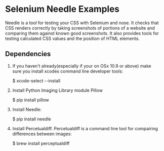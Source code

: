 Selenium Needle Examples
========================
Needle is a tool for testing your CSS with Selenium and nose. It checks that CSS renders correctly by taking
screenshots of portions of a website and comparing them against known good screenshots. It also provides tools for
testing calculated CSS values and the position of HTML elements.


Dependencies
------------
1) If you haven't already(especially if your on OSx 10.9 or above) make sure you install xcodes command line developer tools:

    $ xcode-select --install

2) Install Python Imaging Library module Pillow

    $ pip install pillow

3) Install Needle:

    $ pip install needle

4) Install Percetualdiff. Percetualdiff is a command line tool for compairing differences between images:

    $ brew install perceptualdiff


